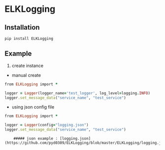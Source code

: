 # ELKLogging

## Installation

```
pip install ELKLogging
```

## Example

1. create instance

  * manual create
  ```ruby
  from ELKLogging import *
  
  logger = Logger(logger_name='test_logger', log_level=logging.INFO)
  logger.set_message_data("service_name", "test_service")
  ```
  
  * using json config file
   
  ```ruby
  from ELKLogging import *
  
  logger = Logger(config="logging.json")
  logger.set_message_data("service_name", "test_service")
  ```
        ##### json example : [logging.json](https://github.com/pyd0309/ELKLogging/blob/master/ELKLogging/logging.json)
  

